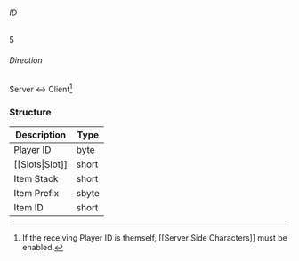 ###### ID
5

###### Direction
Server <-> Client[^1]

### Structure
| Description | Type |
|-------------|------|
| Player ID       | byte |
| [[Slots\|Slot]] | short |
| Item Stack      | short |
| Item Prefix     | sbyte |
| Item ID         | short |

[^1]: If the receiving Player ID is themself, [[Server Side Characters]] must be enabled.